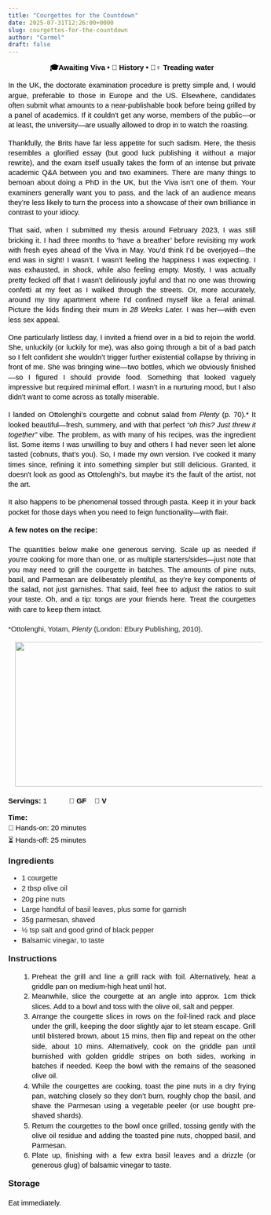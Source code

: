 ```yaml
---
title: "Courgettes for the Countdown"
date: 2025-07-31T12:26:00+0000
slug: courgettes-for-the-countdown
author: "Carmel"
draft: false
---
```


<p dir="ltr" style="line-height: 1.38; margin-bottom: 12pt; margin-top: 0pt; text-align: center;"><span face="Arial,sans-serif" style="background-color: transparent; color: black; font-family: arial; font-size: 11pt; font-style: normal; font-variant: normal; font-weight: 700; text-decoration: none; vertical-align: baseline; white-space: pre;">🎓Awaiting Viva • 📘 History • 🏊‍♀️ Treading water</span></p><p dir="ltr" style="line-height: 1.38; margin-bottom: 12pt; margin-top: 12pt; text-align: justify;"><span style="background-color: transparent; color: black; font-size: 11pt; font-style: normal; font-variant: normal; font-weight: 400; text-decoration: none; vertical-align: baseline; white-space: pre-wrap;"><span style="font-family: arial;">In the UK, the doctorate examination procedure is pretty simple and, I would argue, preferable to those in Europe and the US. Elsewhere, candidates often submit what amounts to a near-publishable book before being grilled by a panel of academics. If it couldn’t get any worse, members of the public—or at least, the university—are usually allowed to drop in to watch the roasting.</span></span></p><p dir="ltr" style="line-height: 1.38; margin-bottom: 12pt; margin-top: 12pt; text-align: justify;"><span style="background-color: transparent; color: black; font-size: 11pt; font-style: normal; font-variant: normal; font-weight: 400; text-decoration: none; vertical-align: baseline; white-space: pre-wrap;"><span style="font-family: arial;">Thankfully, the Brits have far less appetite for such sadism. Here, the thesis resembles a glorified essay (but good luck publishing it without a major rewrite), and the exam itself usually takes the form of an intense but private academic Q&A between you and two examiners. There are many things to bemoan about doing a PhD in the UK, but the Viva isn’t one of them. Your examiners generally want you to pass, and the lack of an audience means they’re less likely to turn the process into a showcase of their own brilliance in contrast to your idiocy.</span></span></p><p dir="ltr" style="line-height: 1.38; margin-bottom: 12pt; margin-top: 12pt; text-align: justify;"><span style="font-family: arial;"><span style="background-color: transparent; color: black; font-size: 11pt; font-style: normal; font-variant: normal; font-weight: 400; text-decoration: none; vertical-align: baseline; white-space: pre-wrap;">That said, when I submitted my thesis around February 2023, I was still bricking it. I had three months to ‘have a breather’ before revisiting my work with fresh eyes ahead of the Viva in May. You’d think I’d be overjoyed—the end was in sight! I wasn’t. I wasn’t feeling the happiness I was expecting. I was exhausted, in shock, while also feeling empty. Mostly, I was actually pretty fecked off that I wasn’t deliriously joyful and that no one was throwing confetti at my feet as I walked through the streets. Or, more accurately, around my tiny apartment where I’d confined myself like a feral animal. Picture the kids finding their mum in </span><span style="background-color: transparent; color: black; font-size: 11pt; font-style: italic; font-variant: normal; font-weight: 400; text-decoration: none; vertical-align: baseline; white-space: pre-wrap;">28 Weeks Later. </span><span style="background-color: transparent; color: black; font-size: 11pt; font-style: normal; font-variant: normal; font-weight: 400; text-decoration: none; vertical-align: baseline; white-space: pre-wrap;">I was her—with even less sex appeal.</span></span></p><p dir="ltr" style="line-height: 1.38; margin-bottom: 12pt; margin-top: 12pt; text-align: justify;"><span style="background-color: transparent; color: black; font-size: 11pt; font-style: normal; font-variant: normal; font-weight: 400; text-decoration: none; vertical-align: baseline; white-space: pre-wrap;"><span style="font-family: arial;">One particularly listless day, I invited a friend over in a bid to rejoin the world. She, unluckily (or luckily for me), was also going through a bit of a bad patch so I felt confident she wouldn’t trigger further existential collapse by thriving in front of me. She was bringing wine—two bottles, which we obviously finished—so I figured I should provide food. Something that looked vaguely impressive but required minimal effort. I wasn’t in a nurturing mood, but I also didn’t want to come across as totally miserable.</span></span></p><p dir="ltr" style="line-height: 1.38; margin-bottom: 12pt; margin-top: 12pt; text-align: justify;"><span style="font-family: arial;"><span style="background-color: transparent; color: black; font-size: 11pt; font-style: normal; font-variant: normal; font-weight: 400; text-decoration: none; vertical-align: baseline; white-space: pre-wrap;">I landed on Ottolenghi’s courgette and cobnut salad from </span><span style="background-color: transparent; color: black; font-size: 11pt; font-style: italic; font-variant: normal; font-weight: 400; text-decoration: none; vertical-align: baseline; white-space: pre-wrap;">Plenty </span><span style="background-color: transparent; color: black; font-size: 11pt; font-style: normal; font-variant: normal; font-weight: 400; text-decoration: none; vertical-align: baseline; white-space: pre-wrap;">(p. 70).* It looked beautiful—fresh, summery, and with that perfect </span><span style="background-color: transparent; color: black; font-size: 11pt; font-style: italic; font-variant: normal; font-weight: 400; text-decoration: none; vertical-align: baseline; white-space: pre-wrap;">“oh this? Just threw it together”</span><span style="background-color: transparent; color: black; font-size: 11pt; font-style: normal; font-variant: normal; font-weight: 400; text-decoration: none; vertical-align: baseline; white-space: pre-wrap;"> vibe. The problem, as with many of his recipes, was the ingredient list. Some items I was unwilling to buy and others I had never seen let alone tasted (cobnuts, that’s you). So, I made my own version. I’ve cooked it many times since, refining it into something simpler but still delicious. Granted, it doesn't look as good as Ottolenghi's, but maybe it's the fault of the artist, not the art.</span></span></p><p dir="ltr" style="line-height: 1.38; margin-bottom: 12pt; margin-top: 12pt; text-align: justify;"><span style="background-color: transparent; color: black; font-size: 11pt; font-style: normal; font-variant: normal; font-weight: 400; text-decoration: none; vertical-align: baseline; white-space: pre-wrap;"><span style="font-family: arial;">It also happens to be phenomenal tossed through pasta. Keep it in your back pocket for those days when you need to feign functionality—with flair.</span></span></p><p dir="ltr" style="line-height: 1.38; margin-bottom: 0pt; margin-top: 0pt; text-align: justify;"><span style="background-color: transparent; color: black; font-size: 11pt; font-style: normal; font-variant: normal; font-weight: 700; text-decoration: none; vertical-align: baseline; white-space: pre-wrap;"><span style="font-family: arial;">A few notes on the recipe:</span></span></p><p dir="ltr" style="line-height: 1.38; margin-bottom: 0pt; margin-top: 0pt; text-align: justify;"><span style="background-color: transparent; color: black; font-size: 11pt; font-style: normal; font-variant: normal; font-weight: 700; text-decoration: none; vertical-align: baseline; white-space: pre-wrap;"><span style="font-family: arial;"><br /></span></span></p><p dir="ltr" style="line-height: 1.38; margin-bottom: 0pt; margin-top: 0pt; text-align: justify;"><span style="background-color: transparent; color: black; font-size: 11pt; font-style: normal; font-variant: normal; font-weight: 400; text-decoration: none; vertical-align: baseline; white-space: pre-wrap;"><span style="font-family: arial;">The quantities below make one generous serving. Scale up as needed if you're cooking for more than one, or as multiple starters/sides—just note that you may need to grill the courgette in batches. The amounts of pine nuts, basil, and Parmesan are deliberately plentiful, as they’re key components of the salad, not just garnishes. That said, feel free to adjust the ratios to suit your taste. Oh, and a tip: tongs are your friends here. Treat the courgettes with care to keep them intact. </span></span></p><p dir="ltr" style="line-height: 1.38; margin-bottom: 0pt; margin-top: 0pt; text-align: justify;"><span style="font-size: 11pt; font-variant-alternates: normal; font-variant-east-asian: normal; font-variant-emoji: normal; font-variant-numeric: normal; font-variant-position: normal; text-align: center; vertical-align: baseline; white-space-collapse: preserve;"><span style="font-family: arial;"><br /></span></span></p><p dir="ltr" style="line-height: 1.38; margin-bottom: 0pt; margin-top: 0pt; text-align: justify;"><span style="font-family: arial;"><span style="font-size: 11pt; font-variant-alternates: normal; font-variant-east-asian: normal; font-variant-emoji: normal; font-variant-numeric: normal; font-variant-position: normal; text-align: center; vertical-align: baseline; white-space-collapse: preserve;">*Ottolenghi, Yotam, </span><span style="font-size: 11pt; font-style: italic; font-variant-alternates: normal; font-variant-east-asian: normal; font-variant-emoji: normal; font-variant-numeric: normal; font-variant-position: normal; text-align: center; vertical-align: baseline; white-space-collapse: preserve;">Plenty </span><span style="font-size: 11pt; font-variant-alternates: normal; font-variant-east-asian: normal; font-variant-emoji: normal; font-variant-numeric: normal; font-variant-position: normal; text-align: center; vertical-align: baseline; white-space-collapse: preserve;">(London: Ebury Publishing, 2010).</span></span></p><p class="p1" style="font-family: Arial; font-feature-settings: normal; font-kerning: auto; font-optical-sizing: auto; font-size-adjust: none; font-size: 14.7px; font-stretch: normal; font-variant-alternates: normal; font-variant-east-asian: normal; font-variant-emoji: normal; font-variant-numeric: normal; font-variant-position: normal; font-variation-settings: normal; line-height: normal; margin: 0px; text-align: justify;"><br /></p><p class="p1" style="font-family: Arial; font-feature-settings: normal; font-kerning: auto; font-optical-sizing: auto; font-size-adjust: none; font-size: 14.7px; font-stretch: normal; font-variant-alternates: normal; font-variant-east-asian: normal; font-variant-emoji: normal; font-variant-numeric: normal; font-variant-position: normal; font-variation-settings: normal; line-height: normal; margin: 0px; text-align: center;"></p><div class="separator" style="clear: both; text-align: center;"><div class="separator" style="clear: both; text-align: center;"><a href="https://blogger.googleusercontent.com/img/a/AVvXsEgw2xf9oS_Gd8YJd1OTyjHRe8zTj519gOljRX5F6xGJa_tnKsu7yVUYaD9mXdf3STiGhyUVf5YEIsFfG825UGbor27TlVuwk2EHYr-D5iyzblg3gPq_wrRYEs4nj9CKw9LqLxg-uojE65nlYXEah7NDHe9NdU27-22e28QhiK_4iJSMvjrUtfGrdOVF43k" style="margin-left: 1em; margin-right: 1em;"><img alt="" data-original-height="1773" data-original-width="3062" height="295" src="https://blogger.googleusercontent.com/img/a/AVvXsEgw2xf9oS_Gd8YJd1OTyjHRe8zTj519gOljRX5F6xGJa_tnKsu7yVUYaD9mXdf3STiGhyUVf5YEIsFfG825UGbor27TlVuwk2EHYr-D5iyzblg3gPq_wrRYEs4nj9CKw9LqLxg-uojE65nlYXEah7NDHe9NdU27-22e28QhiK_4iJSMvjrUtfGrdOVF43k=w509-h295" width="509" /></a></div></div><p></p><h3 dir="ltr" style="line-height: 1.656; margin-bottom: 4pt; margin-top: 14pt;"><span face="Arial,sans-serif" style="background-color: transparent; color: black; font-size: 13pt; font-style: normal; font-variant: normal; font-weight: 700; text-decoration: none; vertical-align: baseline; white-space: pre;"><span id="docs-internal-guid-c8e8b9d4-7fff-b9fd-305a-42635b88f724" style="font-family: arial; font-weight: normal;"><p dir="ltr" style="line-height: 1.38; margin-bottom: 12pt; margin-top: 0pt;"><span style="font-size: 11pt; font-variant-alternates: normal; font-variant-east-asian: normal; font-variant-emoji: normal; font-variant-numeric: normal; font-variant-position: normal; font-weight: 700; vertical-align: baseline;">Servings:</span><span style="font-size: 11pt; font-variant-alternates: normal; font-variant-east-asian: normal; font-variant-emoji: normal; font-variant-numeric: normal; font-variant-position: normal; vertical-align: baseline;"> 1           🥖 </span><span style="font-size: 11pt; font-variant-alternates: normal; font-variant-east-asian: normal; font-variant-emoji: normal; font-variant-numeric: normal; font-variant-position: normal; font-weight: 700; vertical-align: baseline;">GF    🥕 V</span></p><p class="p1" style="-webkit-text-stroke-color: rgb(0, 0, 0); font-family: Arial; font-feature-settings: normal; font-kerning: auto; font-optical-sizing: auto; font-size-adjust: none; font-size: 14.7px; font-stretch: normal; font-variant-alternates: normal; font-variant-east-asian: normal; font-variant-emoji: normal; font-variant-numeric: normal; font-variant-position: normal; font-variation-settings: normal; line-height: normal; margin: 0px 0px 5.2px; white-space: normal;"><span class="s1" style="font-kerning: none;"><b>Time:</b></span></p><p class="p1" style="-webkit-text-stroke-color: rgb(0, 0, 0); font-family: Arial; font-feature-settings: normal; font-kerning: auto; font-optical-sizing: auto; font-size-adjust: none; font-size: 14.7px; font-stretch: normal; font-variant-alternates: normal; font-variant-east-asian: normal; font-variant-emoji: normal; font-variant-numeric: normal; font-variant-position: normal; font-variation-settings: normal; line-height: normal; margin: 0px 0px 5.2px; white-space: normal;"><span class="s1" style="font-kerning: none;">👐 Hands-on: 20 minutes</span></p><p class="p1" style="-webkit-text-stroke-color: rgb(0, 0, 0); font-family: Arial; font-feature-settings: normal; font-kerning: auto; font-optical-sizing: auto; font-size-adjust: none; font-size: 14.7px; font-stretch: normal; font-variant-alternates: normal; font-variant-east-asian: normal; font-variant-emoji: normal; font-variant-numeric: normal; font-variant-position: normal; font-variation-settings: normal; line-height: normal; margin: 0px 0px 5.2px; white-space: normal;"><span class="s1" style="font-kerning: none;">⏳ Hands-off: 25 minutes</span></p></span></span></h3><h3 dir="ltr" style="line-height: 1.656; margin-bottom: 4pt; margin-top: 14pt;"><p class="p1" style="-webkit-text-stroke-color: rgb(0, 0, 0); font-family: Arial; font-feature-settings: normal; font-kerning: auto; font-optical-sizing: auto; font-size-adjust: none; font-size: 17.3px; font-stretch: normal; font-variant-alternates: normal; font-variant-east-asian: normal; font-variant-emoji: normal; font-variant-numeric: normal; font-variant-position: normal; font-variation-settings: normal; font-weight: 400; line-height: normal; margin: 0px 0px 5.2px;"><span class="s1" style="font-kerning: none;"><b>Ingredients</b><b></b></span></p><ul class="ul1" style="font-size: medium; font-weight: 400;"><li class="li2" style="-webkit-text-stroke: rgb(0, 0, 0); font-family: Arial; font-feature-settings: normal; font-kerning: auto; font-optical-sizing: auto; font-size-adjust: none; font-size: 14.7px; font-stretch: normal; font-variant-alternates: normal; font-variant-east-asian: normal; font-variant-emoji: normal; font-variant-numeric: normal; font-variant-position: normal; font-variation-settings: normal; line-height: normal; margin: 0px 0px 5.2px; text-align: justify;"><span class="s1" style="font-kerning: none;">1 courgette</span></li><li class="li2" style="-webkit-text-stroke: rgb(0, 0, 0); font-family: Arial; font-feature-settings: normal; font-kerning: auto; font-optical-sizing: auto; font-size-adjust: none; font-size: 14.7px; font-stretch: normal; font-variant-alternates: normal; font-variant-east-asian: normal; font-variant-emoji: normal; font-variant-numeric: normal; font-variant-position: normal; font-variation-settings: normal; line-height: normal; margin: 0px 0px 5.2px; text-align: justify;"><span class="s1" style="font-kerning: none;">2 tbsp olive oil</span></li><li class="li2" style="-webkit-text-stroke: rgb(0, 0, 0); font-family: Arial; font-feature-settings: normal; font-kerning: auto; font-optical-sizing: auto; font-size-adjust: none; font-size: 14.7px; font-stretch: normal; font-variant-alternates: normal; font-variant-east-asian: normal; font-variant-emoji: normal; font-variant-numeric: normal; font-variant-position: normal; font-variation-settings: normal; line-height: normal; margin: 0px 0px 5.2px; text-align: justify;"><span class="s1" style="font-kerning: none;">20g pine nuts</span></li><li class="li2" style="-webkit-text-stroke: rgb(0, 0, 0); font-family: Arial; font-feature-settings: normal; font-kerning: auto; font-optical-sizing: auto; font-size-adjust: none; font-size: 14.7px; font-stretch: normal; font-variant-alternates: normal; font-variant-east-asian: normal; font-variant-emoji: normal; font-variant-numeric: normal; font-variant-position: normal; font-variation-settings: normal; line-height: normal; margin: 0px 0px 5.2px; text-align: justify;"><span class="s1" style="font-kerning: none;">Large handful of basil leaves, plus some for garnish</span></li><li class="li2" style="-webkit-text-stroke: rgb(0, 0, 0); font-family: Arial; font-feature-settings: normal; font-kerning: auto; font-optical-sizing: auto; font-size-adjust: none; font-size: 14.7px; font-stretch: normal; font-variant-alternates: normal; font-variant-east-asian: normal; font-variant-emoji: normal; font-variant-numeric: normal; font-variant-position: normal; font-variation-settings: normal; line-height: normal; margin: 0px 0px 5.2px; text-align: justify;"><span class="s1" style="font-kerning: none;">35g parmesan, shaved</span></li><li class="li2" style="-webkit-text-stroke: rgb(0, 0, 0); font-family: Arial; font-feature-settings: normal; font-kerning: auto; font-optical-sizing: auto; font-size-adjust: none; font-size: 14.7px; font-stretch: normal; font-variant-alternates: normal; font-variant-east-asian: normal; font-variant-emoji: normal; font-variant-numeric: normal; font-variant-position: normal; font-variation-settings: normal; line-height: normal; margin: 0px 0px 5.2px; text-align: justify;"><span class="s1" style="font-kerning: none;">½ tsp salt and good grind of black pepper</span></li><li class="li2" style="-webkit-text-stroke: rgb(0, 0, 0); font-family: Arial; font-feature-settings: normal; font-kerning: auto; font-optical-sizing: auto; font-size-adjust: none; font-size: 14.7px; font-stretch: normal; font-variant-alternates: normal; font-variant-east-asian: normal; font-variant-emoji: normal; font-variant-numeric: normal; font-variant-position: normal; font-variation-settings: normal; line-height: normal; margin: 0px 0px 5.2px; text-align: justify;"><span class="s1" style="font-kerning: none;">Balsamic vinegar, to taste</span></li></ul></h3><h3 dir="ltr" style="line-height: 1.656; margin-bottom: 4pt; margin-top: 14pt;"><p class="p1" style="-webkit-text-stroke-color: rgb(0, 0, 0); font-family: Arial; font-feature-settings: normal; font-kerning: auto; font-optical-sizing: auto; font-size-adjust: none; font-size: 17.3px; font-stretch: normal; font-variant-alternates: normal; font-variant-east-asian: normal; font-variant-emoji: normal; font-variant-numeric: normal; font-variant-position: normal; font-variation-settings: normal; font-weight: 400; line-height: normal; margin: 0px 0px 5.3px;"><span class="s1" style="font-kerning: none;"><b>Instructions</b></span></p></h3><div><span face="Arial,sans-serif" style="background-color: transparent; color: black; font-size: 13pt; font-style: normal; font-variant: normal; font-weight: 700; text-decoration: none; vertical-align: baseline; white-space: pre;"><span id="docs-internal-guid-16ae82f3-7fff-a755-69d9-27993526c153" style="font-family: arial; font-weight: normal;"><ol style="margin-bottom: 0px; margin-top: 0px; padding-inline-start: 48px;"><li aria-level="1" dir="ltr" style="font-size: 11pt; font-variant-alternates: normal; font-variant-east-asian: normal; font-variant-emoji: normal; font-variant-numeric: normal; font-variant-position: normal; list-style-type: decimal; text-wrap-mode: nowrap; vertical-align: baseline;"><p dir="ltr" role="presentation" style="line-height: 1.38; margin-bottom: 0pt; margin-top: 12pt; text-align: justify;"><span style="font-size: 11pt; font-variant-alternates: normal; font-variant-east-asian: normal; font-variant-emoji: normal; font-variant-numeric: normal; font-variant-position: normal; text-wrap-mode: wrap; vertical-align: baseline;">Preheat the grill and line a grill rack with foil. Alternatively, heat a griddle pan on medium-high heat until hot.</span></p></li><li aria-level="1" dir="ltr" style="font-size: 11pt; font-variant-alternates: normal; font-variant-east-asian: normal; font-variant-emoji: normal; font-variant-numeric: normal; font-variant-position: normal; list-style-type: decimal; text-wrap-mode: nowrap; vertical-align: baseline;"><p dir="ltr" role="presentation" style="line-height: 1.38; margin-bottom: 0pt; margin-top: 0pt; text-align: justify;"><span style="font-size: 11pt; font-variant-alternates: normal; font-variant-east-asian: normal; font-variant-emoji: normal; font-variant-numeric: normal; font-variant-position: normal; text-wrap-mode: wrap; vertical-align: baseline;">Meanwhile, slice the courgette at an angle into approx. 1cm thick slices. Add to a bowl and toss with the olive oil, salt and pepper. </span></p></li><li aria-level="1" dir="ltr" style="font-size: 11pt; font-variant-alternates: normal; font-variant-east-asian: normal; font-variant-emoji: normal; font-variant-numeric: normal; font-variant-position: normal; list-style-type: decimal; text-wrap-mode: nowrap; vertical-align: baseline;"><p dir="ltr" role="presentation" style="line-height: 1.38; margin-bottom: 0pt; margin-top: 0pt; text-align: justify;"><span style="font-size: 11pt; font-variant-alternates: normal; font-variant-east-asian: normal; font-variant-emoji: normal; font-variant-numeric: normal; font-variant-position: normal; text-wrap-mode: wrap; vertical-align: baseline;">Arrange the courgette slices in rows on the foil-lined rack and place under the grill, keeping the door slightly ajar to let steam escape. Grill until blistered brown, about 15 mins, then flip and repeat on the other side, about 10 mins. Alternatively, cook on the griddle pan until burnished with golden griddle stripes on both sides, working in batches if needed. Keep the bowl with the remains of the seasoned olive oil.</span></p></li><li aria-level="1" dir="ltr" style="font-size: 11pt; font-variant-alternates: normal; font-variant-east-asian: normal; font-variant-emoji: normal; font-variant-numeric: normal; font-variant-position: normal; list-style-type: decimal; text-wrap-mode: nowrap; vertical-align: baseline;"><p dir="ltr" role="presentation" style="line-height: 1.38; margin-bottom: 0pt; margin-top: 0pt; text-align: justify;"><span style="font-size: 11pt; font-variant-alternates: normal; font-variant-east-asian: normal; font-variant-emoji: normal; font-variant-numeric: normal; font-variant-position: normal; text-wrap-mode: wrap; vertical-align: baseline;">While the courgettes are cooking, </span><span style="font-size: 11pt; text-wrap-mode: wrap;">toast the pine nuts in a dry frying pan, watching closely so they don’t burn, </span><span style="font-size: 11pt; text-wrap-mode: wrap;">roughly chop the basil, and shave the Parmesan using a vegetable peeler (or use bought pre-shaved shards).</span></p></li><li aria-level="1" dir="ltr" style="font-size: 11pt; font-variant-alternates: normal; font-variant-east-asian: normal; font-variant-emoji: normal; font-variant-numeric: normal; font-variant-position: normal; list-style-type: decimal; text-wrap-mode: nowrap; vertical-align: baseline;"><p dir="ltr" role="presentation" style="line-height: 1.38; margin-bottom: 0pt; margin-top: 0pt; text-align: justify;"><span style="font-size: 11pt; text-wrap-mode: wrap;">Return the courgettes to the bowl once grilled, tossing gently with the olive oil residue and adding the toasted pine nuts, chopped basil, and Parmesan.</span></p></li><li aria-level="1" dir="ltr" style="font-size: 11pt; font-variant-alternates: normal; font-variant-east-asian: normal; font-variant-emoji: normal; font-variant-numeric: normal; font-variant-position: normal; list-style-type: decimal; text-wrap-mode: nowrap; vertical-align: baseline;"><p dir="ltr" role="presentation" style="line-height: 1.38; margin-bottom: 12pt; margin-top: 0pt; text-align: justify;"><span style="font-size: 11pt; text-wrap-mode: wrap;">Plate up, finishing with a few extra basil leaves and a drizzle (or generous glug) of balsamic vinegar to taste.</span></p></li></ol></span></span></div><div><span style="background-color: transparent; color: black; font-family: arial; font-size: 13pt; font-style: normal; font-variant: normal; font-weight: 700; text-decoration: none; vertical-align: baseline; white-space: pre;"><p class="p2" style="-webkit-text-stroke-color: rgb(0, 0, 0); font-feature-settings: normal; font-kerning: auto; font-optical-sizing: auto; font-size-adjust: none; font-size: 17.3px; font-stretch: normal; font-variant-alternates: normal; font-variant-east-asian: normal; font-variant-emoji: normal; font-variant-numeric: normal; font-variant-position: normal; font-variation-settings: normal; font-weight: 400; line-height: normal; margin: 0px; text-align: justify; white-space-collapse: collapse;"><span class="s2" style="font-kerning: none;"><b>Storage</b><b></b></span></p><p class="p2" style="-webkit-text-stroke-color: rgb(0, 0, 0); font-feature-settings: normal; font-kerning: auto; font-optical-sizing: auto; font-size-adjust: none; font-size: 17.3px; font-stretch: normal; font-variant-alternates: normal; font-variant-east-asian: normal; font-variant-emoji: normal; font-variant-numeric: normal; font-variant-position: normal; font-variation-settings: normal; font-weight: 400; line-height: normal; margin: 0px; text-align: justify; white-space-collapse: collapse;"><span class="s2" style="font-kerning: none;"><b><br /></b></span></p><p class="p1" style="-webkit-text-stroke-color: rgb(0, 0, 0); font-feature-settings: normal; font-kerning: auto; font-optical-sizing: auto; font-size-adjust: none; font-size: 14.7px; font-stretch: normal; font-variant-alternates: normal; font-variant-east-asian: normal; font-variant-emoji: normal; font-variant-numeric: normal; font-variant-position: normal; font-variation-settings: normal; font-weight: 400; line-height: normal; margin: 0px; text-align: justify; white-space-collapse: collapse;"><span class="s2" style="font-kerning: none;">Eat immediately.</span></p></span></div><div><span face="Arial,sans-serif" style="background-color: transparent; color: black; font-size: 11pt; font-style: normal; font-variant: normal; font-weight: 400; text-decoration: none; vertical-align: baseline; white-space: pre;"><br /></span></div>